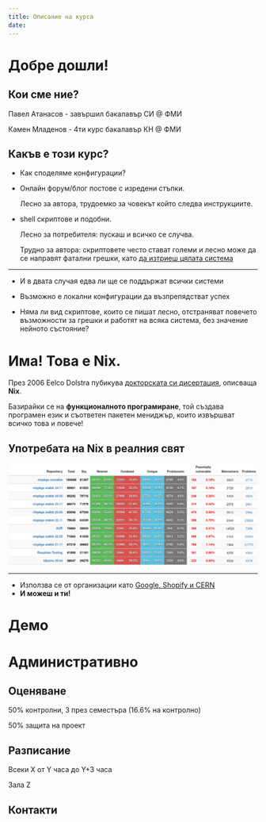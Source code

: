 ```yaml
---
title: Описание на курса
date:
---
```


# Добре дошли!

## Кои сме ние?

Павел Атанасов - завършил бакалавър СИ @ ФМИ

Камен Младенов - 4ти курс бакалавър КН @ ФМИ

## Какъв е този курс?

- Как споделяме конфигурации?

- Онлайн форум/блог постове с изредени стъпки.

  Лесно за автора, трудоемко за човекът който следва инструкциите.

- shell скриптове и подобни.

  Лесно за потребителя: пускаш и всичко се случва.

  Трудно за автора: скриптовете често стават големи и лесно може да се направят фатални грешки, като [да изтриеш цялата система](https://github.com/valvesoftware/steam-for-linux/issues/3671)

---

- И в двата случая едва ли ще се поддържат всички системи

- Възможно е локални конфигурации да възпрепядстват успех

- Няма ли вид скриптове, които се пишат лесно, отстраняват повечето възможности за грешки и работят на всяка система, без значение нейното състояние? 

# Има! Това е **Nix**.

През 2006 Eelco Dolstra пубикува [докторската си дисертация](https://edolstra.github.io/pubs/phd-thesis.pdf), описваща **Nix**.

Базирайки се на **функционалното програмиране**, той създава програмен език и съответен пакетен мениджър, които извършват всичко това и повече!

## Употребата на Nix в реалния свят

![Екранна снимка от [repology](https://repology.org/repositories/statistics/total)](./repology_screenshot.png)

---

- Използва се от организации като [Google, Shopify и CERN](https://github.com/ad-si/nix-companies)
- **И можеш и ти!**

# Демо

# Административно

## Оценяване

50% контролни, 3 през семестъра (16.6% на контролно)

50% защита на проект

## Разписание

Всеки X от Y часа до Y+3 часа

Зала Z

## Контакти

